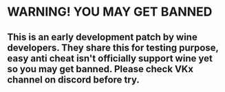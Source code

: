 # WARNING! YOU MAY GET BANNED

## This is an early development patch by wine developers. They share this for testing purpose, easy anti cheat isn't officially support wine yet so you may get banned. Please check VKx channel on discord before try.
